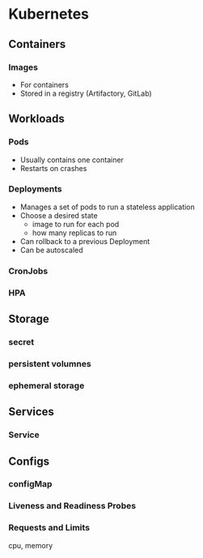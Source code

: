 # Kubernetes

## Containers

### Images

- For containers
- Stored in a registry (Artifactory, GitLab)

## Workloads

### Pods

- Usually contains one container
- Restarts on crashes

### Deployments

- Manages a set of pods to run a stateless application
- Choose a desired state
  - image to run for each pod
  - how many replicas to run
- Can rollback to a previous Deployment
- Can be autoscaled

### CronJobs

### HPA

## Storage

### secret

### persistent volumnes

### ephemeral storage

## Services

### Service

## Configs

### configMap

### Liveness and Readiness Probes

### Requests and Limits

cpu, memory
